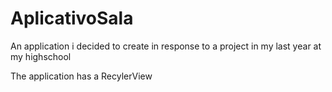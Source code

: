 # AplicativoSala
An application i decided to create in response to a project in my last year at my highschool

The application has a RecylerView
